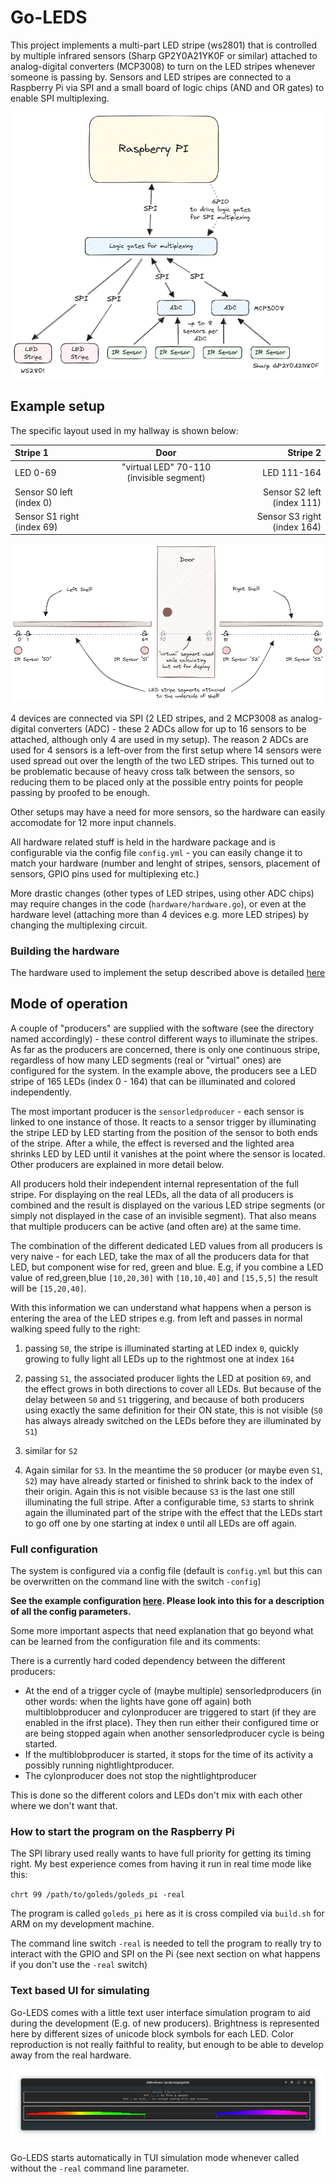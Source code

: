 # Go-LEDS

This project implements a multi-part LED stripe (ws2801) that is
controlled by multiple infrared sensors (Sharp GP2Y0A21YK0F or
similar) attached to analog-digital converters (MCP3008)
to turn on the LED stripes whenever someone is passing by. Sensors and
LED stripes are connected to a Raspberry Pi via SPI and a small board
of logic chips (AND and OR gates) to enable SPI multiplexing.

![Overview](images/overview.png)


## Example setup 

The specific layout used in my hallway is shown below:

| Stripe 1                   | Door                                     |                    Stripe 2 |
|:---------------------------|:----------------------------------------:|----------------------------:|
| LED 0-69                   | "virtual LED" 70-110 (invisible segment) |                 LED 111-164 |
| Sensor S0 left (index 0)   |                                          |  Sensor S2 left (index 111) |
| Sensor S1 right (index 69) |                                          | Sensor S3 right (index 164) |

![Hallway](images/hallway.png)

4 devices are connected via SPI (2 LED stripes, and 2 MCP3008 as
analog-digital converters (ADC) - these 2 ADCs allow for up to 16
sensors to be attached, although only 4 are used in my setup). The
reason 2 ADCs are used for 4 sensors is a left-over from the first
setup where 14 sensors were used spread out over the length of the two
LED stripes. This turned out to be problematic because of heavy
cross talk between the sensors, so reducing them to be placed only at
the possible entry points for people passing by proofed to be enough.

Other setups may have a need for more sensors, so the hardware can
easily accomodate for 12 more input channels.

All hardware related stuff is held in the hardware package and is
configurable via the config file `config.yml` - you can easily change
it to match your hardware (number and lenght of stripes, sensors,
placement of sensors, GPIO pins used for multiplexing etc.)

More drastic changes (other types of LED stripes, using other ADC
chips) may require changes in the code (`hardware/hardware.go`), or
even at the hardware level (attaching more than 4 devices e.g. more LED
stripes) by changing the multiplexing circuit.

### Building the hardware

The hardware used to implement the setup described above is detailed
[here](Hardware.md)

## Mode of operation 

A couple of "producers" are supplied with the software (see the
directory named accordingly) - these control different ways to
illuminate the stripes. As far as the producers are concerned, there is
only one continuous stripe, regardless of how many LED segments (real
or "virtual" ones) are configured for the system. In the example above,
the producers see a LED stripe of 165 LEDs (index 0 - 164) that can be
illuminated and colored independently.

The most important producer is the `sensorledproducer` - each sensor
is linked to one instance of those. It reacts to a sensor trigger by
illuminating the stripe LED by LED starting from the position of the
sensor to both ends of the stripe. After a while, the effect is
reversed and the lighted area shrinks LED by LED until it vanishes at
the point where the sensor is located.  Other producers are explained
in more detail below.

All producers hold their independent internal representation of the
full stripe. For displaying on the real LEDs, all the
data of all producers is combined and the result is displayed on the
various LED stripe segments (or simply not displayed in the case of an
invisible segment). That also means that multiple producers can be
active (and often are) at the same time.

The combination of the different dedicated LED values from all
producers is very naive - for each LED, take the max of all the
producers data for that LED, but component wise for red, green and
blue. E.g, if you combine a LED value of red,green,blue `[10,20,30]` with
`[10,10,40]` and `[15,5,5]` the result will be `[15,20,40]`. 

With this information we can understand what happens when a person is
entering the area of the LED stripes e.g. from left and passes in
normal walking speed fully to the right:

1. passing `S0`, the stripe is illuminated starting at LED index `0`,
   quickly growing to fully light all LEDs up to the rightmost one at
   index `164`
   
2. passing `S1`, the associated producer lights the LED at position
   `69`, and the effect grows in both directions to cover all
   LEDs. But because of the delay between `S0` and `S1` triggering,
   and because of both producers using exactly the same definition for
   their ON state, this is not visible (`S0` has always already
   switched on the LEDs before they are illuminated by `S1`)
   
3. similar for `S2`

4. Again similar for `S3`. In the meantime the `S0` producer (or maybe
   even `S1`, `S2`) may have already started or finished to shrink
   back to the index of their origin. Again this is not visible
   because `S3` is the last one still illuminating the full
   stripe. After a configurable time, `S3` starts to shrink again the
   illuminated part of the stripe with the effect that the LEDs start
   to go off one by one starting at index `0` until all LEDs are off
   again.
   
### Full configuration

The system is configured via a config file (default is `config.yml`
but this can be overwritten on the command line with the switch
`-config`)

**See the example configuration [here](config.yml). Please look into
this for a description of all the config parameters.**

Some more important aspects that need explanation that go beyond what
can be learned from the configuration file and its comments:

There is a currently hard coded dependency between the different
producers: 
  * At the end of a trigger cycle of (maybe multiple)
  sensorledproducers (in other words: when the lights have gone off
  again) both multiblobproducer and cylonproducer are triggered to
  start (if they are enabled in the ifrst place). They then run either
  their configured time or are being stopped again when another
  sensorledproducer cycle is being started.
  * If the multiblobproducer is started, it stops for the time of its
    activity a possibly running nightlightproducer.
  * The cylonproducer does not stop the nightlightproducer
    
This is done so the different colors and LEDs don't mix with each
other where we don't want that.

### How to start the program on the Raspberry Pi

The SPI library used really wants to have full priority for getting
its timing right. My best experience comes from having it run in real
time mode like this:

`chrt 99 /path/to/goleds/goleds_pi -real`

The program is called `goleds_pi` here as it is cross compiled via
`build.sh` for ARM on my development machine.

The command line switch `-real` is needed to tell the program to
really try to interact with the GPIO and SPI on the Pi (see next
section on what happens if you don't use the `-real` switch)

### Text based UI for simulating

Go-LEDS comes with a little text user interface simulation program to
aid during the development (E.g. of new producers). Brightness is
represented here by different sizes of unicode block symbols for
each LED. Color reproduction is not really faithful to reality, but
enough to be able to develop away from the real hardware.

![Go-LEDS TUI](images/goleds-tui.png)

Go-LEDS starts automatically in TUI simulation mode whenever called
without the `-real` command line parameter.

